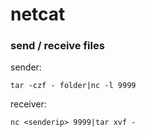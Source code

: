 # netcat
### send / receive files
sender:
    
    tar -czf - folder|nc -l 9999
    
receiver:
    
    nc <senderip> 9999|tar xvf -
